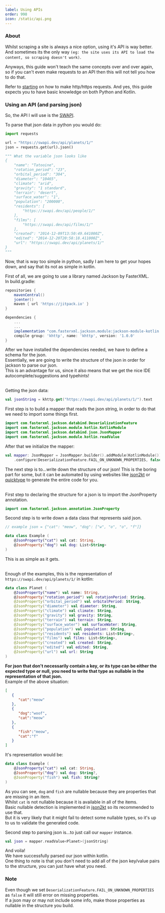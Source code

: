 ```yaml
---
label: Using APIs
order: 998
icon: /static/api.png
---
```


### About
Whilst scraping a site is always a nice option, using it's API is way better. <br/>
And sometimes its the only way `(eg: the site uses its API to load the content, so scraping doesn't work)`.

Anyways, this guide won't teach the same concepts over and over again, <br/>
so if you can't even make requests to an API then this will not tell you how to do that.

Refer to [starting](starting) on how to make http/https requests.
And yes, this guide expects you to have basic knowledge on both Python and Kotlin.

### Using an API (and parsing json)
So, the API I will use is the [SWAPI](https://swapi.dev/). <br/>

To parse that json data in python you would do:
```python
import requests

url = "https://swapi.dev/api/planets/1/"
json = requests.get(url).json()

""" What the variable json looks like
{
	"name": "Tatooine",
	"rotation_period": "23",
	"orbital_period": "304",
	"diameter": "10465",
	"climate": "arid",
	"gravity": "1 standard",
	"terrain": "desert",
	"surface_water": "1",
	"population": "200000",
	"residents": [
		"https://swapi.dev/api/people/1/"
	],
	"films": [
		"https://swapi.dev/api/films/1/"
	],
	"created": "2014-12-09T13:50:49.641000Z",
	"edited": "2014-12-20T20:58:18.411000Z",
	"url": "https://swapi.dev/api/planets/1/"
}
"""
```
Now, that is way too simple in python, sadly I am here to get your hopes down, and say that its not as simple in kotlin. <br/>

First of all, we are going to use a library named Jackson by FasterXML. <br/>
In build.gradle:
```gradle
repositories {
    mavenCentral()
    jcenter()
    maven { url 'https://jitpack.io' }
}

dependencies {
	...
	...
	implementation "com.fasterxml.jackson.module:jackson-module-kotlin:2.11.3"
	compile group: 'khttp', name: 'khttp', version: '1.0.0'
}
```
After we have installed the dependencies needed, we have to define a schema for the json. <br/>
Essentially, we are going to write the structure of the json in order for jackson to parse our json. <br/>
This is an advantage for us, since it also means that we get the nice IDE autocomplete/suggestions and typehints! <br/><br/>

Getting the json data:
```kotlin
val jsonString = khttp.get("https://swapi.dev/api/planets/1/").text
```

First step is to build a mapper that reads the json string, in order to do that we need to import some things first.

```kotlin
import com.fasterxml.jackson.databind.DeserializationFeature
import com.fasterxml.jackson.module.kotlin.KotlinModule
import com.fasterxml.jackson.databind.json.JsonMapper
import com.fasterxml.jackson.module.kotlin.readValue
```

After that we initialize the mapper:

```kotlin
val mapper: JsonMapper = JsonMapper.builder().addModule(KotlinModule())
    .configure(DeserializationFeature.FAIL_ON_UNKNOWN_PROPERTIES, false).build()
```

The next step is to...write down the structure of our json!
This is the boring part for some, but it can be automated by using websites like [json2kt](https://www.json2kt.com/) or [quicktype](https://app.quicktype.io/) to generate the entire code for you.
<br/><br/>

First step to declaring the structure for a json is to import the JsonProperty annotation.
```kotlin
import com.fasterxml.jackson.annotation.JsonProperty
```
Second step is to write down a data class that represents said json.
```kotlin
// example json = {"cat": "meow", "dog": ["w", "o", "o", "f"]}

data class Example (
    @JsonProperty("cat") val cat: String,
    @JsonProperty("dog") val dog: List<String>
)
```
This is as simple as it gets. <br/> <br/>

Enough of the examples, this is the representation of `https://swapi.dev/api/planets/1/` in kotlin:
```kotlin
data class Planet (
    @JsonProperty("name") val name: String,
    @JsonProperty("rotation_period") val rotationPeriod: String,
    @JsonProperty("orbital_period") val orbitalPeriod: String,
    @JsonProperty("diameter") val diameter: String,
    @JsonProperty("climate") val climate: String,
    @JsonProperty("gravity") val gravity: String,
    @JsonProperty("terrain") val terrain: String,
    @JsonProperty("surface_water") val surfaceWater: String,
    @JsonProperty("population") val population: String,
    @JsonProperty("residents") val residents: List<String>,
    @JsonProperty("films") val films: List<String>,
    @JsonProperty("created") val created: String,
    @JsonProperty("edited") val edited: String,
    @JsonProperty("url") val url: String
)
```
**For json that don't necessarily contain a key, or its type can be either the expected type or null, you need to write that type as nullable in the representation of that json.** <br/>
Example of the above situation:
```json
[
   {
      "cat":"meow"
   },
   {
      "dog":"woof",
      "cat":"meow"
   },
   {
      "fish":"meow",
      "cat":"f"
   }
]
```
It's representation would be:
```kotlin
data class Example (
    @JsonProperty("cat") val cat: String,
    @JsonProperty("dog") val dog: String?,
    @JsonProperty("fish") val fish: String?
)
```
As you can see, `dog` and `fish` are nullable because they are properties that are missing in an item. <br/>
Whilst `cat` is not nullable because it is available in all of the items. <br/>
Basic nullable detection is implemented in [json2kt](https://www.json2kt.com/) so its recommended to use that. <br/>
But it is very likely that it might fail to detect some nullable types, so it's up to us to validate the generated code.

Second step to parsing json is...to just call our `mapper` instance.
```kotlin
val json = mapper.readValue<Planet>(jsonString)
```
And voila! <br/>
We have successfully parsed our json within kotlin. <br/>
One thing to note is that you don't need to add all of the json key/value pairs to the structure, you can just have what you need.

### Note
Even though we set `DeserializationFeature.FAIL_ON_UNKNOWN_PROPERTIES` as `false` it will still error on missing properties. <br/>
If a json may or may not include some info, make those properties as nullable in the structure you build.

